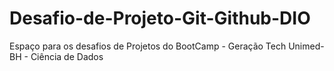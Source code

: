 # Desafio-de-Projeto-Git-Github-DIO
Espaço para os desafios de Projetos do BootCamp - Geração Tech Unimed-BH - Ciência de Dados
